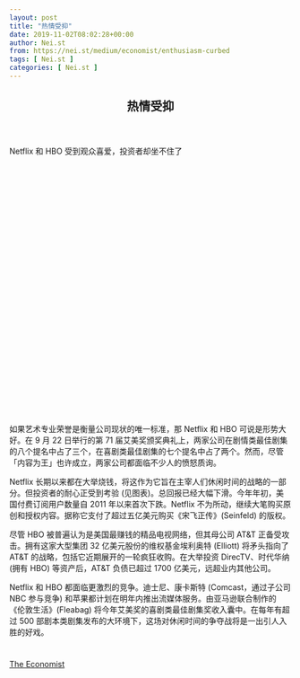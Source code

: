 ```yaml
---
layout: post
title: "热情受抑"
date: 2019-11-02T08:02:28+00:00
author: Nei.st
from: https://nei.st/medium/economist/enthusiasm-curbed
tags: [ Nei.st ]
categories: [ Nei.st ]
---
```


<article class="post-7931 post type-post status-publish format-standard hentry category-economist" id="post-7931">
 <header class="page-header medium Archives">
  <div class="page-header__image">
  </div>
  <div class="page-header__content">
   <h1 class="page-title text-align-center">
    热情受抑
   </h1>
  </div>
 </header>
 <div class="entry-content aesop-entry-content" id="post-7931-content">
  <link as="font" crossorigin="anonymous" href="//cdn.jsdelivr.net/gh/0nd1jyU39XQ/_/glyph/font-face/0uIzqoZjSuJfvSBnvgXTcApMtcVhMcpr.woff" rel="preload" type="font/woff"/>
  <link as="font" crossorigin="anonymous" href="//cdn.jsdelivr.net/gh/0nd1jyU39XQ/_/glyph/font-face/1sTnSLZWDKucPX6SAk.woff" rel="preload" type="font/woff"/>
  <p class="blog-post__description">
   Netflix 和 HBO 受到观众喜爱，投资者却坐不住了
  </p>
  <span id="more-7931">
  </span>
  <div class="navigation__primary-inner">
   <a class="economist__link-logo" href="//nei.st/medium/economist">
   </a>
  </div>
  <div class="container img component-image">
   <div class="aspectRatioPlaceholder" style="padding-bottom:88.671875%;height: 0;">
    <div class="progressiveMedia" data-height="1135" data-width="1280">
     <img alt="" class="progressiveMedia-image" data-src="https://cdn.jsdelivr.net/gh/0nd1jyU39XQ/_/img/1/e52bf525ly1g8jr50of3zj20zk0vjtlr.jpg" id="zoom-default" src="https://cdn.jsdelivr.net/gh/0nd1jyU39XQ/_/img/1/e52bf525ly1g8jr50of3zj20zk0vjtlr.jpg"/>
    </div>
   </div>
  </div>
  <p>
   如果艺术专业荣誉是衡量公司现状的唯一标准，那 Netflix 和 HBO 可说是形势大好。在 9 月 22 日举行的第 71 届艾美奖颁奖典礼上，两家公司在剧情类最佳剧集的八个提名中占了三个，在喜剧类最佳剧集的七个提名中占了两个。然而，尽管「内容为王」也许成立，两家公司都面临不少人的愤怒质询。
  </p>
  <p>
   Netflix 长期以来都在大举烧钱，将这作为它旨在主宰人们休闲时间的战略的一部分。但投资者的耐心正受到考验 (见图表)。总回报已经大幅下滑。今年年初，美国付费订阅用户数量自 2011 年以来首次下跌。Netflix 不为所动，继续大笔购买原创和授权内容。据称它支付了超过五亿美元购买《宋飞正传》(Seinfeld) 的版权。
  </p>
  <p>
   尽管 HBO 被普遍认为是美国最赚钱的精品电视网络，但其母公司 AT&amp;T 正备受攻击。拥有这家大型集团 32 亿美元股份的维权基金埃利奥特 (Elliott) 将矛头指向了 AT&amp;T 的战略，包括它近期展开的一轮疯狂收购。在大举投资 DirecTV、时代华纳 (拥有 HBO) 等资产后，AT&amp;T 负债已超过 1700 亿美元，远超业内其他公司。
  </p>
  <p>
   Netflix 和 HBO 都面临更激烈的竞争。迪士尼、康卡斯特 (Comcast，通过子公司 NBC 参与竞争) 和苹果都计划在明年内推出流媒体服务。由亚马逊联合制作的《伦敦生活》(Fleabag) 将今年艾美奖的喜剧类最佳剧集奖收入囊中。在每年有超过 500 部剧本类剧集发布的大环境下，这场对休闲时间的争夺战将是一出引人入胜的好戏。
  </p>
  <div class="container ag ah">
   <div class="fe n el">
    <a class="dt du bn bo bp bq br bs bt bu dv dw bx by dx dy" href="https://nei.st/medium/economist?source=https://www.economist.com/business/2019/09/28/despite-producing-quality-shows-netflix-and-hbo-face-headwinds">
     <div class="c ff fg ag ah fh el fi fj ce fk fl fm fn fo fp fq fr fs ft fu">
      <div class="bs em en eo ep eq fv ah fw fg ag bm eu fx q fy fz p ac">
      </div>
     </div>
    </a>
   </div>
  </div>
  <div class="code-block code-block-2" style="margin: 8px 0; clear: both;">
   <br/>
   <div class="container ads_KbHEVhh8Rw">
    <div class="card card--blog post-sidebar">
     <div class="card-body">
      <div class="logo_ngcontent-kty-0">
      </div>
      <div class="iframe-blocker U6XAMK63Vh00WqvF2BacIQ">
       <div class="background-h60B">
       </div>
       <div class="WumZiPCS4MeMw4pxQ">
       </div>
      </div>
     </div>
     <div class="card-footer">
      <div class="card-footer-wrapper" layout="row bottom-left">
      </div>
     </div>
    </div>
   </div>
  </div>
 </div>
 <footer class="entry-footer">
  <div class="categories icon-link">
   <a href="https://nei.st/category/medium/economist" rel="category tag">
    The Economist
   </a>
  </div>
 </footer>
</article>

